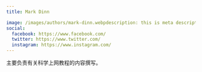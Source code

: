 ```yaml
---
title: Mark Dinn

image: /images/authors/mark-dinn.webpdescription: this is meta description
social:
  facebook: https://www.facebook.com/
  twitter: https://www.twitter.com/
  instagram: https://www.instagram.com/
---
```


主要负责有关科学上网教程的内容撰写。
